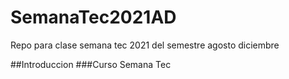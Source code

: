 # SemanaTec2021AD
Repo para clase semana tec 2021 del semestre agosto diciembre

##Introduccion 
###Curso Semana Tec
